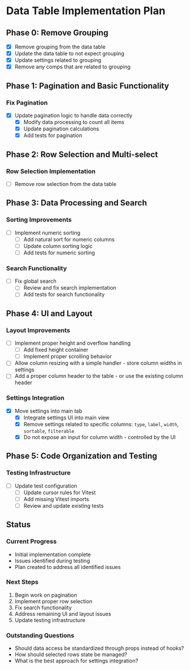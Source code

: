 # Data Table Implementation Plan

## Phase 0: Remove Grouping

- [x] Remove grouping from the data table
- [x] Update the data table to not expect grouping
- [x] Update settings related to grouping
- [x] Remove any comps that are related to grouping

## Phase 1: Pagination and Basic Functionality

### Fix Pagination

- [x] Update pagination logic to handle data correctly
  - [x] Modify data processing to count all items
  - [x] Update pagination calculations
  - [x] Add tests for pagination

## Phase 2: Row Selection and Multi-select

### Row Selection Implementation

- [ ] Remove row selection from the data table

## Phase 3: Data Processing and Search

### Sorting Improvements

- [ ] Implement numeric sorting
  - [ ] Add natural sort for numeric columns
  - [ ] Update column sorting logic
  - [ ] Add tests for numeric sorting

### Search Functionality

- [ ] Fix global search
  - [ ] Review and fix search implementation
  - [ ] Add tests for search functionality

## Phase 4: UI and Layout

### Layout Improvements

- [ ] Implement proper height and overflow handling
  - [ ] Add fixed height container
  - [ ] Implement proper scrolling behavior
- [ ] Allow column resizing with a simple handler - store column widths in settings
- [ ] Add a proper column header to the table - or use the existing column header

### Settings Integration

- [x] Move settings into main tab
  - [x] Integrate settings UI into main view
  - [x] Remove settings related to specific columns: `type`, `label`, `width`, `sortable`, `filterable`
  - [x] Do not expose an input for column width - controlled by the UI

## Phase 5: Code Organization and Testing

### Testing Infrastructure

- [ ] Update test configuration
  - [ ] Update cursor rules for Vitest
  - [ ] Add missing Vitest imports
  - [ ] Review and update existing tests

## Status

### Current Progress

- Initial implementation complete
- Issues identified during testing
- Plan created to address all identified issues

### Next Steps

1. Begin work on pagination
2. Implement proper row selection
3. Fix search functionality
4. Address remaining UI and layout issues
5. Update testing infrastructure

### Outstanding Questions

- Should data access be standardized through props instead of hooks?
- How should selected rows state be managed?
- What is the best approach for settings integration?
